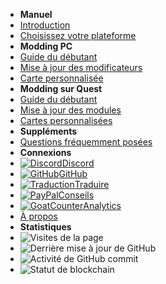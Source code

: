 - **Manuel**
- [Introduction](./)
- [Choisissez votre plateforme](choose-guide)
- **Modding PC**
- [Guide du débutant](pc-guide)
- [Mise à jour des modificateurs](pc-updating)
- [Carte personnalisée](pc-maploading)
- **Modding sur Quest**
- [Guide du débutant](quest-guide)
- [Mise à jour des modules](quest-updating)
- [Cartes personnalisées](quest-maploading)
- **Suppléments**
- [Questions fréquemment posées](faq)
- **Connexions**
- [![Discord](https://icongr.am/simple/discord.svg?colored&size=16)Discord](https://discord.gg/b2MhDBAzTv)
- [![GitHub](https://icongr.am/simple/github.svg?color=808080&size=16)GitHub](https://github.com/burritosoftware/GorillaTag-Modding-Guide)
- [![Traduction](https://icongr.am/material/translate.svg?color=808080&size=16)Traduire](https://crowdin.com/project/gorilla-tag-modding-guide)
- [![PayPal](https://icongr.am/simple/paypal.svg?color=808080&size=16)Conseils](https://streamelements.com/burritosoft/tip)
- [![GoatCounter](https://icongr.am/fontawesome/group.svg?color=808080&size=16)Analytics](https://burrito.goatcounter.com/)
- [À propos](about)
- **Statistiques**
- ![Visites de la page](https://img.shields.io/badge/dynamic/json?label=visits&query=count_unique&color=blueviolet&url=https%3A%2F%2Fburrito.goatcounter.com%2Fcounter%2FTOTAL.json)
- ![Derrière mise à jour de GitHub](https://img.shields.io/github/last-commit/burritosoftware/GorillaTag-Modding-Guide?label=last%20updated)
- ![Activité de GitHub commit](https://img.shields.io/github/commit-activity/m/burritosoftware/GorillaTag-Modding-Guide)
- ![Statut de blockchain](https://img.shields.io/badge/dark%20blockchain-enabled-red)